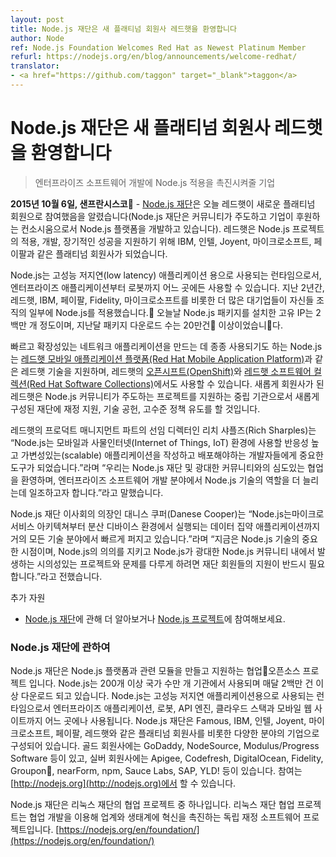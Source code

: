 ```yaml
---
layout: post
title: Node.js 재단은 새 플래티넘 회원사 레드햇을 환영합니다
author: Node
ref: Node.js Foundation Welcomes Red Hat as Newest Platinum Member
refurl: https://nodejs.org/en/blog/announcements/welcome-redhat/
translator:
- <a href="https://github.com/taggon" target="_blank">taggon</a>
---
```


<!--
# Node.js Foundation Welcomes Red Hat as Newest Platinum Member
-->
# Node.js 재단은 새 플래티넘 회원사 레드햇을 환영합니다

<!--
> Company Looks to Accelerate Node.js Adoption for Enterprise Software Development
-->
> 엔터프라이즈 소프트웨어 개발에 ​Node.js 적용을 ​촉진시켜줄 기업

<!--
**SAN FRANCISCO, Oct. 6, 2015** – The [Node.js Foundation](https://nodejs.org/en/foundation/), a community-led and industry-backed consortium to advance the development of the Node.js platform, today announced Red Hat, Inc. has joined the Foundation as a Platinum member. Red Hat joins platinum members, including Famous, IBM, Intel, Joyent, Microsoft and PayPal, to provide support in the adoption, development and long-term success of the Node.js project.
-->
**2015년 10월 6일, 샌프란시스코** - [Node.js 재단](https://nodejs.org/en/foundation/)은 오늘 레드햇이 새로운 플래티넘 회원으로 참여했음을 알렸습니다(Node.js 재단은 커뮤니티가 주도하고 기업이 후원하는 컨소시움으로서 Node.js 플랫폼을 개발하고 있습니다).
레드햇은 Node.js 프로젝트의 적용, 개발, 장기적인 성공을 지원하기 위해 IBM, 인텔, Joyent, 마이크로소프트, 페이팔과 같은 플래티넘 회원사가 되었습니다.

<!--
Node.js is the runtime of choice for high-performance, low latency applications, powering everything from enterprise applications to robots. Over the last two years, more large enterprises, including Red Hat, IBM, PayPal, Fidelity, and Microsoft, have adopted Node.js as part of their enterprise fabric. Today there are 2 million unique IP addresses installing Node.js packages and more than 2 billion package downloads in the last month.
-->
Node.js는 ​고성능 저지연(low latency) 애플리케이션 용으로 사용되는 런타임으로서, 엔터프라이즈 애플리케이션부터 로봇까지 어느 곳에든 사용할 수 있습니다. 지난 2년간, 레드햇, IBM, 페이팔, Fidelity, 마이크로소프트를 비롯한 더 많은 대기업들이 자신들 조직의 일부에 Node.js를 적용했습니다. 오늘날 Node.js 패키지를 설치한 고유 IP는 2백만 개 정도이며, 지난달 패키지 다운로드 수는 20만건 이상이었습니다.

<!--
Often used for building fast, scalable network applications, Node.js supports Red Hat technologies such as [Red Hat Mobile Application Platform](https://www.redhat.com/en/technologies/mobile/application-platform), and is available in [OpenShift by Red Hat](https://www.openshift.com/) and [Red Hat Software Collections](http://developerblog.redhat.com/tag/software-collections/). As a new member, Red Hat is providing financial support, technical contributions, and high-level policy guidance for the newly formed Foundation that operates as a neutral organization to support the project governed by the Node.js community.
-->
빠르고 확장성있는 네트워크 애플리케이션을 만드는 데 종종 사용되기도 하는 Node.js는 [레드햇 모바일 애플리케이션 플랫폼(Red Hat Mobile Application Platform)](https://www.redhat.com/en/technologies/mobile/application-platform)과 같은 레드햇 기술을 지원하며, 레드햇의 [오픈시프트(OpenShift)](https://www.openshift.com/)와 [레드햇 소프트웨어 컬렉션(Red Hat Software Collections)](http://developerblog.redhat.com/tag/software-collections/)에서도 사용할 수 있습니다. 새롭게 회원사가 된 레드햇은 Node.js 커뮤니티가 주도하는 프로젝트를 지원하는 중립 기관으로서 새롭게 구성된 재단에 재정 지원, 기술 공헌, 고수준 정책 유도를 할 것입니다.

<!--
“Node.js has become an important tool for developers who need to build and deploy a new generation of highly responsive, scalable applications for mobile and Internet of Things (IoT),” said Rich Sharples, senior director, Product Management at Red Hat. “We welcome deeper collaboration with the Node.js Foundation and broader community, and look forward to helping increase the role that the technology plays in enterprise software development.”
-->
레드햇의 프로덕트 매니지먼트 파트의 ​선임 디렉터인 리치 샤플즈(Rich Sharples)는 “Node.js는 모바일과 사물인터넷(Internet of Things, IoT) 환경에 사용할 반응성 높고 가변성있는(scalable) 애플리케이션을 작성하고 배포해야하는 개발자들에게 중요한 도구가 되었습니다.”라며 “우리는 Node.js 재단 및 광대한 커뮤니티와의 심도있는 협업을 환영하며, 엔터프라이즈 소프트웨어 개발 분야에서 Node.js 기술의 역할을 더 늘리는데 일조하고자 합니다.”라고 말했습니다.

<!--
“Node.js is exploding in popularity in almost every aspect of technology from microservices architecture to data-intensive applications that run across distributed devices,” said Danese Cooper, Chairperson of the Node.js Foundation Board. “It is a pivotal moment for the technology, and the support of Foundation members is imperative to ensure that Node.js stays relevant and addresses topical projects and problems that are happening within the wider Node.js community.”
-->
Node.js 재단 ​이사회의 의장인 대니스 쿠퍼(Danese Cooper)는 “Node.js는 ​마이크로서비스 아키텍쳐부터 분산 디바이스 환경에서 실행되는 데이터 집약 애플리케이션까지 거의 모든 기술 분야에서 빠르게 퍼지고 있습니다.”라며 “지금은 Node.js 기술의 중요한 시점이며, Node.js의 의의를 지키고 Node.js가 광대한 Node.js 커뮤니티 내에서 발생하는 시의성있는 프로젝트와 문제를 다루게 하려면 재단 회원들의 지원이 반드시 필요합니다.”라고 전했습니다.

<!--
Additional Resources
* Learn more about the [Node.js Foundation](https://nodejs.org/en/foundation/) and get involved with [the project](https://nodejs.org/en/get-involved/).
-->
추가 자원
* [Node.js 재단](https://nodejs.org/en/foundation/)에 관해 더 알아보거나 [Node.js 프로젝트](https://nodejs.org/en/get-involved/)에 참여해보세요.

<!--
### About Node.js Foundation
-->
### Node.js 재단에 관하여

<!--
Node.js Foundation is a collaborative open source project dedicated to building and supporting the Node.js platform and other related modules. Node.js is used by tens of thousands of organizations in more than 200 countries and amasses more than 2 million downloads per month. It is the runtime of choice for high-performance, low latency applications, powering everything from enterprise applications, robots, API engines, cloud stacks and mobile websites. The Foundation is made up of a diverse group of companies including Platinum members Famous, IBM, Intel, Joyent, Microsoft, PayPal and Red Hat. Gold members include GoDaddy, NodeSource and Modulus/Progress Software, and Silver members include Apigee, Codefresh, DigitalOcean, Fidelity, Groupon, nearForm, npm, Sauce Labs, SAP, and YLD!. Get involved here: [http://nodejs.org](http://nodejs.org).
-->
Node.js 재단은 Node.js 플랫폼과 관련 모듈을 만들고 지원하는 협업 ​오픈소스 프로젝트 입니다. Node.js는 200개 이상 국가 수만 개 기관에서 사용되며 매달 2백만 건 이상 다운로드 되고 있습니다. Node.js는 고성능 저지연 애플리케이션용으로 사용되는 런타임으로서 엔터프라이즈 애플리케이션, 로봇, API 엔진, 클라우드 스택과 모바일 웹 사이트까지 어느 곳에나 사용됩니다. Node.js 재단은 Famous, IBM, 인텔, Joyent, 마이크로소프트, 페이팔, 레드햇와 같은 플래티넘 회원사를 비롯한 다양한 분야의 기업으로 구성되어 있습니다. 골드 회원사에는 GoDaddy, NodeSource, Modulus/Progress Software 등이 있고, 실버 회원사에는 Apigee, Codefresh, DigitalOcean, Fidelity, Groupon, nearForm, npm, Sauce Labs, SAP, YLD! 등이 있습니다. 참여는 [http://nodejs.org](http://nodejs.org)에서 할 수 있습니다.

<!--
The Node.js Foundation is a Collaborative Project at The Linux Foundation. Linux Foundation Collaborative Projects are independently funded software projects that harness the power of collaborative development to fuel innovation across industries and ecosystems. [https://nodejs.org/en/foundation/](https://nodejs.org/en/foundation/)
-->
Node.js 재단은 ​리눅스 재단의 협업 프로젝트 중 하나입니다. 리눅스 재단 협업 프로젝트는 협업 개발을 이용해 업계와 생태계에 혁신을 촉진하는 독립 재정 소프트웨어 프로젝트입니다. [https://nodejs.org/en/foundation/](https://nodejs.org/en/foundation/)
